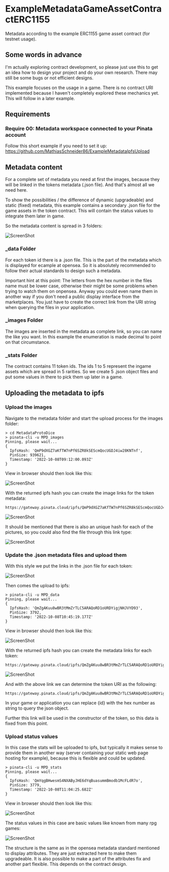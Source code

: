 # ExampleMetadataGameAssetContractERC1155
Metadata according to the example ERC1155 game asset contract (for testnet usage). 

## Some words in advance

I'm actually exploring contract development, so please just use this to get an idea how to design your project and do your own research. There may still be some bugs or not efficient designs.

This example focuses on the usage in a game. There is no contract URI implemented because I haven't completely explored these mechanics yet. This will follow in a later example.

## Requirements
### Require 00: Metadata workspace connected to your Pinata account

Follow this short example if you need to set it up: https://github.com/MathiasSchneider86/ExampleMetadataIpfsUpload

## Metadata content

For a complete set of metadata you need at first the images, because they will be linked in the tokens metadata (.json file). And that's almost all we need here.

To show the possibilities / the difference of dynamic (upgradeable) and static (fixed) metadata, this example contains a secondary .json file for the game assets in the token contract. This will contain the status values to integrate them later in game. 

So the metadata content is spread in 3 folders:

![ScreenShot](/img/MPD_Structure.PNG)

### _data Folder
For each token id there is a .json file. This is the part of the metadata which is displayed for ecample at opensea. So it is absolutely recommended to follow their actual standards to design such a metadata. 

Important hint at this point: The letters from the hex number in the files name must be lower case, otherwise their might be some problems when trying to watch them on onpensea. Anyway you could even name them in another way if you don't need a public display interface from the marketplaces. You just have to create the correct link from the URI string when querying the files in your application.

### _images Folder
The images are inserted in the metadata as complete link, so you can name the like you want. In this example the enumeration is made decimal to point on that circumstance.

### _stats Folder
The contract contains 11 token ids. The ids 1 to 5 represent the ingame assets which are spread in 5 rarities. So we create 5 .json object files and put some values in there to pick them up later in a game. 

## Uploading the metadata to ipfs
### Upload the images

Navigate to the metadata folder and start the upload process for the images folder:

```
> cd MetadataProtoDice
> pinata-cli -u MPD_images 
Pinning, please wait...
{
  IpfsHash: 'QmP9dXGZ7aKfTW7nPf6SZR8kSEScmQocUGDJ4iw28KNTnf',
  PinSize: 939621,
  Timestamp: '2022-10-08T09:12:00.093Z'
}
```

View in browser should then look like this:

![ScreenShot](/img/ipfs_folder_MPD_images.PNG)

With the returned ipfs hash you can create the image links for the token metadata:

```
https://gateway.pinata.cloud/ipfs/QmP9dXGZ7aKfTW7nPf6SZR8kSEScmQocUGDJ4iw28KNTnf/02_dice_rare.PNG
```

![ScreenShot](/img/ipfs_file_folder_hash_MPD_images.PNG)

It should be mentioned that there is also an unique hash for each of the pictures, so you could also find the file through this link type:

![ScreenShot](/img/ipfs_file_own_hash_MPD_images.PNG)

### Update the .json metadata files and upload them

With this style we put the links in the .json file for each token:

![ScreenShot](/img/metadata_ipfs_link_MPD_images.PNG)

Then comes the upload to ipfs:

```
> pinata-cli -u MPD_data 
Pinning, please wait...
{
  IpfsHash: 'QmZgAKuu8wBR3tMmZrTLC5ARAQoRD1oURDYigjNHJVYD93',
  PinSize: 3792,
  Timestamp: '2022-10-08T10:45:19.177Z'
}
```

View in browser should then look like this:

![ScreenShot](/img/ipfs_folder_MPD_data.PNG)

With the returned ipfs hash you can create the metadata links for each token:

```
https://gateway.pinata.cloud/ipfs/QmZgAKuu8wBR3tMmZrTLC5ARAQoRD1oURDYigjNHJVYD93/0000000000000000000000000000000000000000000000000000000000000002.json
```
![ScreenShot](/img/ipfs_file_MPD_data.PNG)

And with the above link we can determine the token URI as the following:

```
https://gateway.pinata.cloud/ipfs/QmZgAKuu8wBR3tMmZrTLC5ARAQoRD1oURDYigjNHJVYD93/{id}.json
```

In your game or application you can replace {id} with the hex number as string to query the json object.

Further this link will be used in the constructor of the token, so this data is fixed from this point.

### Upload status values

In this case the stats will be uploaded to ipfs, but typically it makes sense to provide them in another way (server containing your static web page hosting for example), because this is flexible and could be updated. 

```
> pinata-cli -u MPD_stats 
Pinning, please wait...
{
  IpfsHash: 'QmYqgBHwesmS4NXAByJHE6dYqBuasummBmodb1McFLdR7o',
  PinSize: 3779,
  Timestamp: '2022-10-08T11:04:25.682Z'
}
```

View in browser should then look like this:

![ScreenShot](/img/ipfs_folder_MPD_data.PNG)

The status values in this case are basic values like known from many rpg games:

![ScreenShot](/img/ipfs_file_MPD_stats.PNG)

The structure is the same as in the opensea metadata standard mentioned to display attributes. They are just extracted here to make them upgradeable. It is also possible to make a part of the attributes fix and another part flexible. This depends on the contract design.
